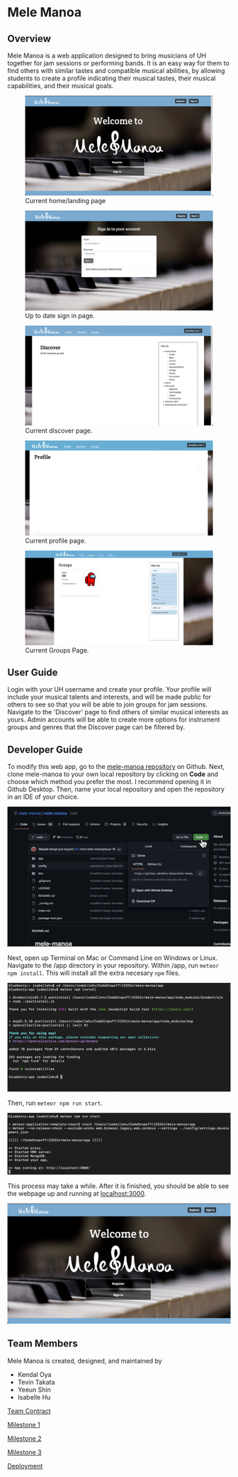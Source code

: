 # Mele Manoa

## Overview
Mele Manoa is a web application designed to bring musicians of UH together for jam sessions or performing bands. It is an easy way for them to find others with similar tastes and compatible musical abilities, by allowing students to create a profile indicating their musical tastes, their musical capabilities, and their musical goals.

<figure>
    <img src="img/Homepage.png" class="rounded"/>
    <figcaption class="figure-caption text-wrap" style="width: 500px"> Current home/landing page </figcaption>
</figure>


<figure>
    <img src="img/SignIn.png" class="rounded"/>
    <figcaption class="figure-caption text-wrap" style="width: 500px"> Up to date sign in page. </figcaption>
</figure>


<figure>
    <img src="img/DiscoverMockup.png" class="rounded"/>
    <figcaption class="figure-caption text-wrap" style="width: 500px"> Current discover page. </figcaption>
</figure>

<figure>
    <img src="img/profile.JPG" class="rounded"/>
    <figcaption class="figure-caption text-wrap" style="width: 500px"> Current profile page. </figcaption>
</figure>

<figure>
    <img src="img/BandPage.png" class="rounded"/>
    <figcaption class="figure-caption text-wrap" style="width: 500px"> Current Groups Page. </figcaption>
</figure>

## User Guide
Login with your UH username and create your profile. Your profile will include your musical talents and interests, and will be made public for others to see so that you will be able to join groups for jam sessions. Navigate to the 'Discover' page to find others of similar musical interests as yours.
Admin accounts will be able to create more options for instrument groups and genres that the Discover page can be filtered by.

## Developer Guide
To modify this web app, go to the [mele-manoa repository](https://github.com/mele-manoa/mele-manoa) on Github. Next, clone mele-manoa to your own local repository by clicking on **Code** and choose which method you prefer the most. I recommend opening it in Github Desktop. Then, name your local repository and open the repository in an IDE of your choice.

<img src="img/devguide/devGuide1.png" class="rounded" />

Next, open up Terminal on Mac or Command Line on Windows or Linux. Navigate to the /app directory in your repository. Within /app, run `meteor npm install`. This will install all the extra necesary `npm` files.

<img src="img/devguide/devGuide2.png" class="rounded" />

Then, run `meteor npm run start`.

<img src="img/devguide/devGuide3.png" class="rounded" />

This process may take a while. After it is finished, you should be able to see the webpage up and running at [localhost:3000](http://localhost:3000/).

<img src="img/devguide/devGuide4.png" class="rounded" />

## Team Members
Mele Manoa is created, designed, and maintained by
- Kendal Oya
- Tevin Takata
- Yeeun Shin
- Isabelle Hu

[Team Contract](https://docs.google.com/document/d/1zy-giZkrca_htvXo5oxdvaI5PSrM_AwTMCYWHB_XyJM/edit?usp=sharing)

[Milestone 1](https://github.com/orgs/mele-manoa/projects/1/views/1)

[Milestone 2](https://github.com/orgs/mele-manoa/projects/2/views/1)

[Milestone 3](https://github.com/orgs/mele-manoa/projects/3/views/1)

[Deployment](http://198.211.96.241/#)
